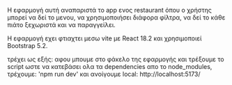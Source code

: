 Η εφαρμογή αυτή αναπαριστά το app ενος restaurant όπου ο χρήστης μπορεί να δεί το μενου, να χρησιμοποιήσει διάφορα φίλτρα, να δεί το κάθε πιάτο ξεχωριστά και να παραγγείλει.

Η εφαρμογή εχει φτιαχτει μεσω vite με React 18.2 και χρησιμοποιεί Bootstrap 5.2.

τρέχει ως εξής:
αφου μπουμε στο φάκελο της εφαρμογής και τρέξουμε το script ωστε να κατεβάσει ολα τα dependencies απο το node_modules, 
τρέχουμε: 
'npm run dev' 
και ανοίγουμε local: 
http://localhost:5173/


